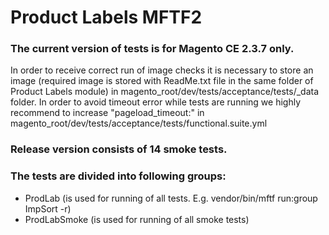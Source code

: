 # Product Labels MFTF2

### The current version of tests is for Magento CE 2.3.7 only.

In order to receive correct run of image checks it is necessary to store an image (required image is stored with ReadMe.txt file in the same folder of Product Labels module) in magento_root/dev/tests/acceptance/tests/_data folder.
In order to avoid timeout error while tests are running we highly recommend to increase "pageload_timeout:" in magento_root/dev/tests/acceptance/tests/functional.suite.yml

### Release version consists of 14 smoke tests.

### The tests are divided into following groups:
- ProdLab (is used for running of all tests. E.g. vendor/bin/mftf run:group ImpSort -r)
- ProdLabSmoke (is used for running of all smoke tests)
